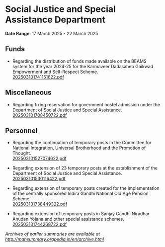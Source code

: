 # Social Justice and Special Assistance Department

**Date Range**: 17 March 2025 - 22 March 2025


## Funds
- Regarding the distribution of funds made available on the BEAMS system for the year 2024-25 for the Karmaveer Dadasaheb Gaikwad Empowerment and Self-Respect Scheme.\
  [202503101741151622.pdf](https://gr.maharashtra.gov.in/Site/Upload/Government%20Resolutions/English/202503101741151622.pdf)

## Miscellaneous
- Regarding fixing reservation for government hostel admission under the Department of Social Justice and Special Assistance.\
  [202503101708450722.pdf](https://gr.maharashtra.gov.in/Site/Upload/Government%20Resolutions/English/202503101708450722.pdf)

## Personnel
- Regarding the continuation of temporary posts in the Committee for National Integration, Universal Brotherhood and the Promotion of Thought.\
  [202503101527074622.pdf](https://gr.maharashtra.gov.in/Site/Upload/Government%20Resolutions/English/202503101527074622.pdf)

- Regarding extension of 23 temporary posts at the establishment of the Department of Social Justice and Special Assistance.\
  [202503101530116422.pdf](https://gr.maharashtra.gov.in/Site/Upload/Government%20Resolutions/English/202503101530116422.pdf)

- Regarding extension of temporary posts created for the implementation of the centrally sponsored Indira Gandhi National Old Age Pension Scheme.\
  [202503131738449322.pdf](https://gr.maharashtra.gov.in/Site/Upload/Government%20Resolutions/English/202503131738449322.pdf)

- Regarding extension of temporary posts in Sanjay Gandhi Niradhar Anudan Yojana and other special assistance schemes.\
  [202503131744268722.pdf](https://gr.maharashtra.gov.in/Site/Upload/Government%20Resolutions/English/202503131744268722.pdf)


*Archives of earlier summaries are available at http://mahsummary.orgpedia.in/en/archive.html*